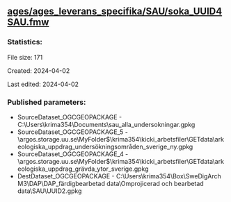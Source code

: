 ﻿## [ages/ages_leverans_specifika/SAU/soka_UUID4SAU.fmw](https://github.com/kicki58/kix_working_dir/blob/master/ages/ages_leverans_specifika/SAU/soka_UUID4SAU.fmw)

### Statistics:
File size: 171

Created: 2024-04-02

Last edited: 2024-04-02



### Published parameters:
*  SourceDataset_OGCGEOPACKAGE    -   C:\Users\krima354\Documents\sau_alla_undersokningar.gpkg
*  SourceDataset_OGCGEOPACKAGE_5    -   \\argos.storage.uu.se\MyFolder$\krima354\kicki_arbetsfiler\GETdata\arkeologiska_uppdrag_undersökningsområden_sverige_ny.gpkg
*  SourceDataset_OGCGEOPACKAGE_4    -   \\argos.storage.uu.se\MyFolder$\krima354\kicki_arbetsfiler\GETdata\arkeologiska_uppdrag_grävda_ytor_sverige.gpkg
*  DestDataset_OGCGEOPACKAGE    -   C:\Users\krima354\Box\SweDigArch M3\DAP\DAP_färdigbearbetad data\Omprojicerad och bearbetad data\SAU\UUID2.gpkg







